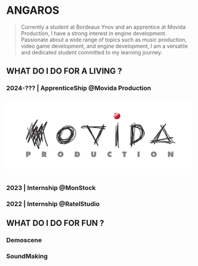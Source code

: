 # ANGAROS

> Currently a student at Bordeaux Ynov and an apprentice at Movida Production, I have a strong interest in engine development.
Passionate about a wide range of topics such as music production, video game development, and engine development, I am a versatile and dedicated student committed to my learning journey.


## WHAT DO I DO FOR A LIVING ?

### 2024-??? | ApprenticeShip @Movida Production 

<img src="images/logo_movida.png" width=500px>

### 2023 | Internship @MonStock

### 2022 | Internship @RatelStudio

## WHAT DO I DO FOR FUN ?

### Demoscene 

### SoundMaking




